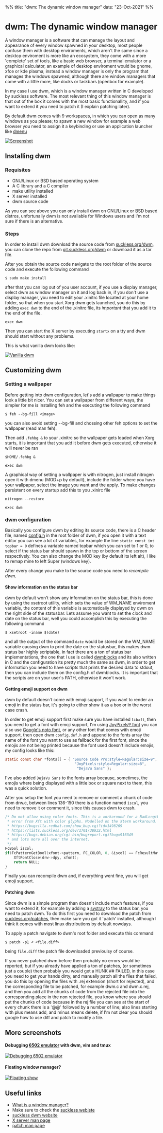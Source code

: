 %%
title: "dwm: The dynamic window manager"
date: "23-Oct-2021"
%%

# dwm: The dynamic window manager

A window manager is a software that can manage the layout and appearance
of every window spawned in your desktop, most people confuse them with
desktop enviroments, which aren't the same since a desktop enviroment is
more like an ecosystem, they come with a more 'complete' set of tools,
like a basic web browser, a terminal emulator or a graphical calculator, an example
of desktop enviroment would be gnome, xfce or kde plasma; instead a
window manager is only the program that manages the windows spawned,
although there are window managers that come with a little more, like
docks or taskbars (openbox for example).

In my case I use dwm, which is a window manager written in C developed
by suckless software. The most relevant thing of this window manager is
that out of the box it comes with the most basic functionallity, and if
you want to extend it you need to patch it (I explain patching later).

By default dwm comes with 9 workspaces, in which you can open as many
windows as you please; to spawn a new window for example a web browser
you need to assign it a keybinding or use an application launcher like
[dmenu](https://tools.suckless.org/dmenu/)

[![Screenshot](screenshot.jpeg)](screenshot.png "Screenshot of my dwm build")

## Installing dwm

### Requisites

- GNU/Linux or BSD based operating system
- A C library and a C compiler
- make utility installed
- X server installed
- dwm source code

As you can see above you can only install dwm on GNU/Linux or BSD based
distros, unfortunally dwm is not available for Windows users and I'm not
sure if there is an alternative.

### Steps

In order to install dwm download the source code from [suckless.org/dwm](https://dwm.suckless.org/),
you can clone the repo from [git.suckless.org/dwm](https://git.suckless.org/dwm) or
download it as a tar file.

After you obtain the source code navigate to the root folder
of the source code and execute the following command

```console
$ sudo make install
```

after that you can log out of you user account, if you use a display
manager, select dwm as window manager on it and log back in, if you
don't use a display manager, you need to edit your .xinitrc file located
at your home folder, so that when you start Xorg dwm gets launched, you
do this by adding `exec dwm` to the end of the .xinitrc
file, its *important* that you add it to the end of the file.

```console
exec dwm
```

Then you can start the X server by executing `startx` on a tty and
dwm should start without any problems.

This is what vanilla dwm looks like:

[![Vanilla dwm](vanilla.jpeg)](vanilla.png "Vanilla dwm")

## Customizing dwm

### Setting a wallpaper

Before getting into dwm configuration, let's add a wallpaper to make things look
a little bit nicer. You can set a wallpaper from different ways, the simpler for
me is installing feh and the executing the following command

```console
$ feh --bg-fill <image>
```

you can also avoid setting --bg-fill and chossing other feh options to set the wallpaper
(read man feh).

Then add `.fehbg &` to your .xinitrc so the wallpaper gets loaded when Xorg starts, it is important
that you add it before dwm gets executed, otherwise it will never be ran

```console
$HOME/.fehbg &

exec dwm
```

A graphical way of setting a wallpaper is with nitrogen, just install nitrogen open it
with dmenu (MOD+p by default), include the folder where you have your wallpaper, select the
image you want and the apply. To make changes persistent on every startup
add this to you .xinirc file

```console
nitrogen --restore

exec dwm
```
### dwm configuration

Basically you configure dwm by editing its source code, there is a C header file, named
[config.h](https://github.com/mjkoeckner/dotfiles/blob/master/.config/dwm/config.def.h)
in the root folder of dwm, if you open it with a text editor you can see a
lot of variables, for example the line `static const int topbar = 0`
defines a variable named topbar which you can set to 1 or 0, to select
if the status bar should spawn in the top or bottom of the screen respectively.
You can also change the MOD key (by default its left alt), I like to remap
mine to left Super (windows key).

After every change you make to the source code you need to *recompile dwm*.


#### Show information on the status bar

dwm by default won't show any information on the status bar, this is
done by using the xsetroot utility, which sets the value of WM\_NAME enviroment
variable, the content of this variable is automatically displayed by dwm on the
right side of the statusbar. Lets assume you want to set the clock and date
on the status bar, well you could accomplish this by executing the following command

```console
$ xsetroot -iname $(date)
```

and all the output of the command `date` would be stored on the WM\_NAME variable
causing dwm to print the date on the statusbar, this
makes dwm status bar highly scriptable, in fact there are a ton of status
bar implementations, the one that I use is called
[dwmblocks](https://github.com/torrinfail/dwmblocks) and its also
written in C and the configuration its pretty much the same as dwm, in
order to get information you need to have scripts that prints the
desired data to stdout, then you can include them on the config.h of
dwmblocks. It is important that the scripts are on your user's PATH, otherwise
it won't work.

#### Getting emoji support on dwm

dwm by default doesn't come with emoji support, if you want to render
an emoji in the status bar, it's going to either show it as a box or in
the worst case crash.

In order to get emoji support first make sure you have installed `libxft`,
then you need to get a font with emoji support, I'm using [JoyPixels® font](https://www.joypixels.com/)
you can also use [Google's noto font](https://fonts.google.com/noto),
or any other font that comes with emoji support, then open dwm `config.def.h` and
append to the fonts array the name of the font you want to use as fallback for the first font,
since the emojis are not being printed because the font used doesn't include emojis, my
config looks like this:

```c
static const char *fonts[] = { "Source Code Pro:style=Regular:size=9",
                                "JoyPixels:style=Regular:size=8",
                                 "DejaVu Sans" };
```

I've also added `DejaVu Sans` to the fonts array because, sometimes, the emojis where being displayed
with a little box or square next to them, this was a quick solution.

After you setup the font you need to remove or comment a chunk of code
from drw.c, between lines 136-150 there is a function named `iscol`, you
need to remove it or comment it, since this causes dwm to crash.

```c
/* Do not allow using color fonts. This is a workaround for a BadLength
 * error from Xft with color glyphs. Modelled on the Xterm workaround. See
 * https://bugzilla.redhat.com/show_bug.cgi?id=1498269
 * https://lists.suckless.org/dev/1701/30932.html
 * https://bugs.debian.org/cgi-bin/bugreport.cgi?bug=916349
 * and lots more all over the internet.
 */
FcBool iscol;
if(FcPatternGetBool(xfont->pattern, FC_COLOR, 0, &iscol) == FcResultMatch && iscol) {
    XftFontClose(drw->dpy, xfont);
    return NULL;
}
```

Finally you can recompile dwm and, if everything went fine, you will get emoji support.

#### Patching dwm

Since dwm is a simple program than doesn't include much features, if
you want to extend it, for example by adding a
[systray](https://dwm.suckless.org/patches/systray/) to the status bar,
you need to patch dwm. To do this first you need to download the patch
from [suckless.org/patches](https://dwm.suckless.org/patches/), then
make sure you got it 'patch' installed, although I think it comes with
most linux distributions by default nowdays.

To apply a patch navigate to dwm's root folder and execute this command

```console
$ patch -p1 < <file.diff>
```

being `file.diff` the patch file downloaded previoulsy of course.

If you never patched dwm before then probably no errors would be
reported, but if you already have applied a ton of patches, (or sometimes just a couple)
then probably you would get a HUNK \## FAILED, in this case you need to get your hands
dirty, and manually patch all the files that failed, you do this by
opening the files with .rej extension (short for rejected), and the
corresponding file to be patched, for example dwm.c and dwm.c.rej, and
then you add all the chunks of code from the rejected file into the
corresponding place in the non rejected file, you know where you should
put the chunks of code because in the rej file you can see at the start
of every chunk there is a '@@' followed by a number of line; also
lines starting with plus means add, and minus means delete, if I'm not
clear you should google how to use diff and patch to modify a file.

## More screenshots

#### Debugging [6502 emulator](https://github.com/mjkloeckner/6502) with dwm, vim and tmux

[![Debugging 6502 emulator](debugging.jpeg)](debugging.png "Debugging 6502 emulator")
&nbsp;


#### Floating window manager?

[![Floating show](floating.jpeg)](floating.png "Floating show while raining")

## Useful links

- [What is a window manager?](https://en.wikipedia.org/wiki/Window_manager)
- Make sure to check the [suckless webiste](https://suckless.org/)
- [suckless dwm website](https://dwm.suckless.org/)
- [X server man page](https://www.x.org/releases/X11R7.7/doc/man/man1/Xserver.1.xhtml)
- [patch man page](https://man7.org/linux/man-pages/man1/patch.1.html)
